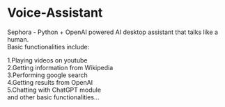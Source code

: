 # Voice-Assistant 
Sephora - Python + OpenAI powered AI desktop assistant that talks like a human. <br>
Basic functionalities include: <br>
</td> <td>1.Playing videos on youtube<br>
2.Getting information from Wikipedia <br>
3.Performing google search <br>
4.Getting results from OpenAI <br>
5.Chatting with ChatGPT module <br>
and other basic functionalities...
